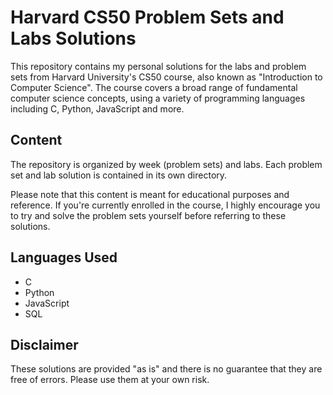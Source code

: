 # Harvard CS50 Problem Sets and Labs Solutions

This repository contains my personal solutions for the labs and problem sets from Harvard University's CS50 course, also known as "Introduction to Computer Science". The course covers a broad range of fundamental computer science concepts, using a variety of programming languages including C, Python, JavaScript and more.

## Content

The repository is organized by week (problem sets) and labs. Each problem set and lab solution is contained in its own directory.

Please note that this content is meant for educational purposes and reference. If you're currently enrolled in the course, I highly encourage you to try and solve the problem sets yourself before referring to these solutions.

## Languages Used

- C
- Python
- JavaScript
- SQL

## Disclaimer

These solutions are provided "as is" and there is no guarantee that they are free of errors. Please use them at your own risk.
